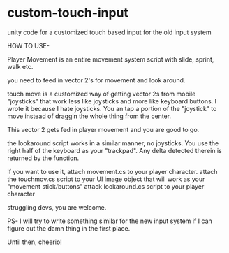 # custom-touch-input
unity code for a customized touch based input for the old input system



HOW TO USE-

Player Movement is an entire movement system script with slide, sprint, walk etc.

you need to feed in vector 2's for movement and look around.

touch move is a customized way of getting vector 2s from mobile "joysticks" that work less like joysticks and more like keyboard buttons. I wrote it because I hate joysticks. You an tap a portion of the "joystick" to move instead of draggin the whole thing from the center.

This vector 2 gets fed in player movement and you are good to go.


the lookaround script works in a similar manner, no joysticks. You use the right half of the keyboard as your "trackpad". Any delta detected therein is returned by the function.

if you want to use it, attach movement.cs to your player character.
attach the touchmov.cs script to your UI image object that will work as your "movement stick/buttons"
attack lookaround.cs script to your player character


struggling devs, you are welcome.

PS- I will try to write something similar for the new input system if I can figure out the damn thing in the first place. 

Until then, cheerio!
